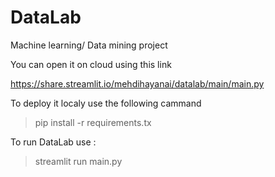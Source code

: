 # DataLab
 Machine learning/ Data mining project

You can open it on cloud using this link 

https://share.streamlit.io/mehdihayanai/datalab/main/main.py

To deploy it localy use the following cammand 

> pip install -r requirements.tx 

To run DataLab  use :

> streamlit run main.py
> 
